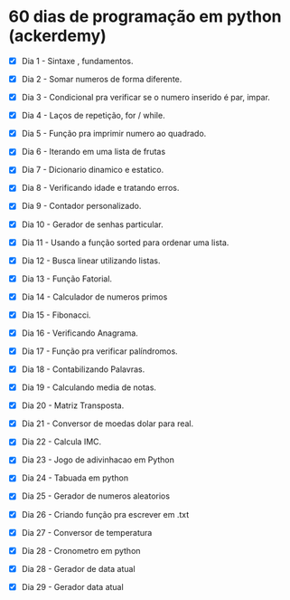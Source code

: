 # 60 dias de programação em python (ackerdemy)
 - [x] Dia 1 - Sintaxe , fundamentos.
 - [x] Dia 2 - Somar numeros de forma diferente.
 - [x] Dia 3 - Condicional pra verificar se o numero inserido é par, impar.
 - [x] Dia 4 - Laços de repetição, for / while.
 - [x] Dia 5 - Função pra imprimir numero ao quadrado.
 - [x] Dia 6 - Iterando em uma lista de frutas
 - [x] Dia 7 - Dicionario dinamico e estatico.
 - [x] Dia 8 - Verificando idade e tratando erros.
 - [x] Dia 9 - Contador personalizado.
 - [x] Dia 10 - Gerador de senhas particular.
 - [x] Dia 11 - Usando a função sorted para ordenar uma lista.
 - [x] Dia 12 - Busca linear utilizando listas.
 - [x] Dia 13 - Função Fatorial.
 - [x] Dia 14 - Calculador de numeros primos
 - [x] Dia 15 - Fibonacci.
 - [x] Dia 16 - Verificando Anagrama.
 - [x] Dia 17 - Função pra verificar palíndromos.
 - [x] Dia 18 - Contabilizando Palavras.
 - [x] Dia 19 - Calculando media de notas.
 - [x] Dia 20 - Matriz Transposta.
 - [x] Dia 21 - Conversor de moedas dolar para real.
 - [x] Dia 22 - Calcula IMC.
 - [x] Dia 23 - Jogo de adivinhacao em Python   
 - [x] Dia 24 - Tabuada em python
 - [x] Dia 25 - Gerador de numeros aleatorios
 - [x] Dia 26 - Criando função pra escrever em .txt
 - [x] Dia 27 - Conversor de temperatura
 - [x] Dia 28 - Cronometro em python
 - [x] Dia 28 - Gerador de data atual
 - [x] Dia 29 - Gerador data atual
  




